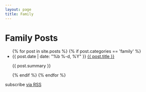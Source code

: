 ```yaml
---
layout: page
title: Family
---
```


<div class="home">

  <h1>Family Posts</h1>

  <ul class="posts">
    {% for post in site.posts %}
      {% if post.categories == 'family' %}
        <li>
          <span class="post-date">{{ post.date | date: "%b %-d, %Y" }}</span>
          <a class="post-link" href="{{ post.url }}">{{ post.title }}</a>
          <p>{{ post.summary }}</p>
        </li>
      {% endif %}
    {% endfor %}
  </ul>

  <p class="rss-subscribe">subscribe <a href="/feed.xml">via RSS</a></p>

</div>
